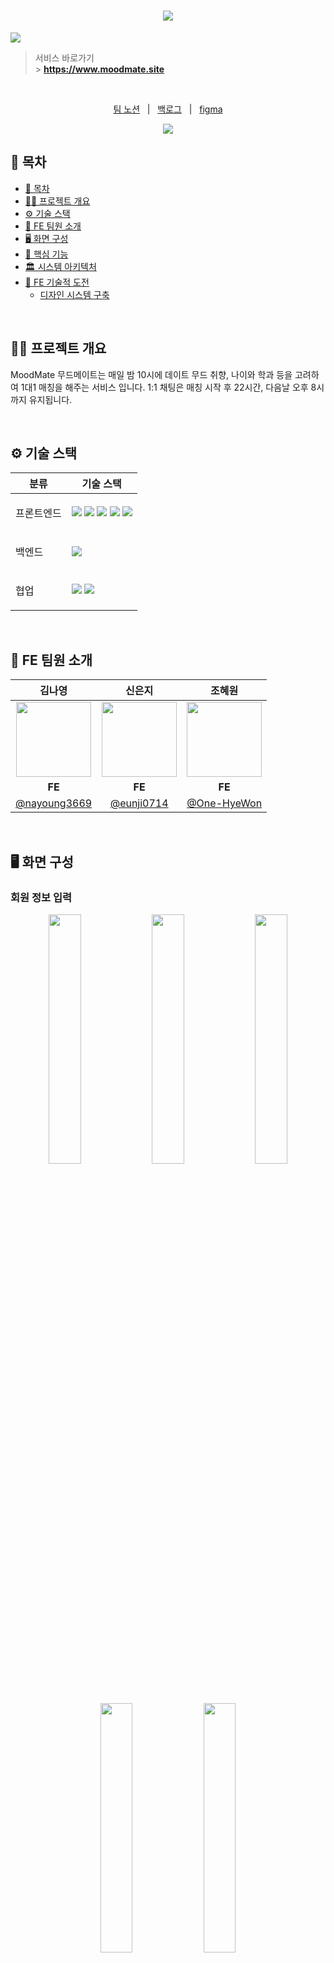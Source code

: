 <div align="center">
  <h1><img src="public/illustration/common/logo/pinklogo.png"/></h1> 
</div>

<img src="public/illustration/common/chat/chatlist.png"/>

<br />

> 서비스 바로가기 <br /> > **https://www.moodmate.site**

<br/>

<p align=center>
  <a href="https://plum-lightyear-dd5.notion.site/MoodMate-328ba219563f46118193cd5d7a5acf8f?pvs=4">팀 노션</a>
  &nbsp; | &nbsp; 
  <a href="https://github.com/orgs/Leets-Official/projects/2">백로그</a>
  &nbsp; | &nbsp;
  <a href="https://www.figma.com/file/Pf9BoSgENbbP5DgxTFz7sg/MM-Design?node-id=1%3A2&mode=dev">figma</a> 
  <br />

<div align=center>
    <a href="https://hits.seeyoufarm.com"><img src="https://hits.seeyoufarm.com/api/count/incr/badge.svg?url=https%3A%2F%2Fgithub.com%2FLeets-Official%2FMoodMate-FE&count_bg=%23333333&title_bg=%23FC4F59&icon=&icon_color=%23FC4F59&title=hits&edge_flat=false)](https://hits.seeyoufarm.com"/></a>
</div>

## 📄 목차

- [📄 목차](#-목차)
- [✍🏻 프로젝트 개요](#-프로젝트-개요)
- [⚙️ 기술 스택](#️-기술-스택)
- [🧡 FE 팀원 소개](#-fe-팀원-소개)
- [🖥️ 화면 구성](#-화면-구성)
- [🚀 핵심 기능](#-핵심-기능)
- [🏛️ 시스템 아키텍처](#️-시스템-아키텍처)
- [🔎 FE 기술적 도전](#-FE-기술적-도전)
  - [디자인 시스템 구축](#디자인-시스템-구축)

<br />

## ✍🏻 프로젝트 개요

MoodMate 무드메이트는 매일 밤 10시에 데이트 무드 취향, 나이와 학과 등을 고려하여 1대1 매칭을 해주는 서비스 입니다.
1:1 채팅은 매칭 시작 후 22시간, 다음날 오후 8시까지 유지됩니다.

<br />

## ⚙️ 기술 스택

<table>
    <thead>
        <tr>
            <th>분류</th>
            <th>기술 스택</th>
        </tr>
    </thead>
    <tbody>
        <tr>
            <td>
                  <p>프론트엔드</p>
            </td>
            <td>
                  <img src="https://img.shields.io/badge/Next.js-000000?style=flat&logo=Next.js&logoColor=white"/>
                  <img src="https://img.shields.io/badge/typescript-1572B6?style=flat&logo=typescript&logoColor=000000"/>
                  <img src="https://img.shields.io/badge/tailwindcss-1252B6?style=flat&logo=tailwindcss&logoColor=white"/>
                  <img src="https://img.shields.io/badge/recoil-61DAFB?style=flat&logo=recoil&logoColor=000000"/>
                  <img src="https://img.shields.io/badge/react--query-FF4154?style=flat&logo=react-query&logoColor=000000"/>
            </td>
        </tr>
        <tr>
            <td>
                <p>백엔드</p>
            </td>
            <td>
                <img src="https://img.shields.io/badge/Docker-2496ED?&logo=Docker&logoColor=white">
            </td>
        </tr>
        <tr>
            <td>
                <p>협업</p>
            </td>
            <td>
                <img src="https://img.shields.io/badge/Notion-000000?logo=Notion">
                <img src="https://img.shields.io/badge/Figma-F24E1E?logo=Figma&logoColor=ffffff">
            </td>
        </tr>
    </tbody>

</table>

<br />

## 🧡 FE 팀원 소개

|                                                             김나영                                                              |                                     신은지                                     |                                                             조혜원                                                             |
| :-----------------------------------------------------------------------------------------------------------------------------: | :----------------------------------------------------------------------------: | :----------------------------------------------------------------------------------------------------------------------------: |
| <img src="https://avatars.githubusercontent.com/u/70098144?s=400&u=0d205e74937390beac28c6ea7fb8f0cec539495d&v=4" width="120" /> | <img src="https://avatars.githubusercontent.com/u/81403265?v=4" width="120" /> | <img src="https://user-images.githubusercontent.com/101498350/189495158-82952cba-8faf-4da7-896d-9bdc34508c97.jpg" width="120"> |
|                                                             **FE**                                                              |                                     **FE**                                     |                                                             **FE**                                                             |
|                                         [@nayoung3669](https://github.com/nayoung3669)                                          |                   [@eunji0714](https://github.com/eunji0714)                   |                                          [@One-HyeWon](https://github.com/One-HyeWon)                                          |

<br />

## 🖥️ 화면 구성

### 회원 정보 입력

<p align="center">  <img src="public/readme/정보1.png"align="center" width="32%">  <img src="public/readme/정보2.png"align="center" width="32%">  <img src="public/readme/정보3.png"align="center" width="32%"></p>
<p align="center">  <img src="public/readme/정보4.png"align="center" width="32%">  <img src="public/readme/정보5.png"align="center" width="32%"></p>

<br />

### 상대 무디 조건 입력

<p align="center">  <img src="public/readme/무디1.png"align="center" width="32%">  <img src="public/readme/무디2.png"align="center" width="32%">  <img src="public/readme/무디3.png"align="center" width="32%"></p>

<br />

### 메인페이지

<p align="center">  <img src="public/readme/메인1.png"align="center" width="32%"> <img src="public/readme/메인2.png"align="center" width="32%">  <img src="public/readme/비활메인.png"align="center" width="32%"><figcaption align="center">매칭대기중 | 매칭 후 채팅중 | 비활성화중 메인</figcaption></p>

### 채팅

<p align="center">  <img src="public/readme/채팅1.png"align="center" width="32%"> <img src="public/readme/채팅2.png"align="center" width="32%">  <img src="public/readme/상대방채팅.png"align="center" width="32%"><figcaption align="center">채팅 미리보기 | 채팅중 | 상대 무디 정보 조회</figcaption></p>

### 마이페이지

<p align="center">  <img src="public/readme/마이페이지.png"align="center" width="32%"></p>

### 로그인페이지

<p align="center">  <img src="public/readme/로그인페이지.png"align="center" width="32%"></p>

<br />

## 🚀 핵심 기능

### 매칭 시스템

> 유저가 설정한 데이트 무드, 나이 선호도, 같은 학과 선호 여부 고려

- 가중치 랜덤 알고리즘 방식으로, 매칭 여부를 활성화 한 경우 하루 한번 자동 매칭됨
- 유저가 매칭을 비활성화한 경우 활성화할 때 까지 매칭하지 않음

### 1:1 실시간 채팅

> 웹소켓과 Stomp 프로토콜을 이용한 1:1 채팅방 구현

- pub, sub 모델을 통한 양방향 통신 구현
- recoil 전역 상태 관리툴을 이용해 실시간 채팅이 올 때 마다 클라이언트 사이드에 저장함으로서 백엔드 api 요청 횟수 조절

### 채팅방 무한스크롤

> 리액트 쿼리와 IntersectionObserver를 활용한 무한 스크롤 구현으로, 사용자가 원할 때만 채팅 내용을 가져옴

- 유저가 스크롤을 위로 올리면 이전의 채팅이 설정한 사이즈만큼 보여짐
- 다음 페이지의 element가 없다면 더이상의 api 요청을 하지 않음
- 스크롤이 맨 위 또는 중간에 있을 때, 실시간 메시지를 송수신하면 스크롤이 가장 아래로 내려감

### 구글 소셜 로그인

> 서버에서 accessToken과 refreshToken을 발급받아 로그인을 진행함

- 토큰의 여부에 따라 접근할 수 있는 주소가 달라짐
- 로그인 직후 유저의 정보가 입력되어 있으면 메인페이지로, null이면 정보입력페이지로 redirect됨
- accessToken가 만료되면 refreshToken으로 accessToken을 재발급 받음

### 메인페이지 상태 변화 (+타이머)

> 매칭 여부에 따라 메인페이지의 UI가 변화됨

- roomActive에 따라 매칭 전후를 구분하여 알맞은 UI를 제공해줌 (색, 위치, 문구 등)
- 현재 시간을 가져와, 특정 시간(매칭 완료 시간, 채팅 완료 시간)까지 남은 시간을 메인페이지에 표시해줌
- 매칭 전 '채팅방 이동 버튼'을 누를 시 이동하지 않고 매칭 미완료 모달창 생성

### 마이페이지 카테고리

> 각 카테고리 제목을 클릭하여 본인이 입력한 정보 확인 가능함

- 항목을 토글로 만들어 보기 편리하게 만듦
- 제목, 아이콘, 내용 모두 컴포넌트로 만들어 재활용함

</aside>

<br />
